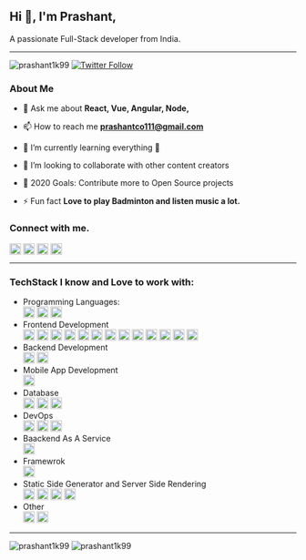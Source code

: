 ## Hi 👋, I'm Prashant,

A passionate Full-Stack developer from India.

---
<img src="https://komarev.com/ghpvc/?username=prashant1k99" alt="prashant1k99" /> [![Twitter Follow](https://img.shields.io/twitter/follow/prashant1k99?color=1DA1F2&logo=twitter&style=for-the-badge)](https://twitter.com/intent/follow?original_referer=https%3A%2F%2Fgithub.com%2Fprashant1k99&screen_name=prashant1k99)

### About Me

- 💬 Ask me about **React, Vue, Angular, Node,**

- 📫 How to reach me **prashantco111@gmail.com**

- 🌱 I’m currently learning everything 🤣

- 👯 I’m looking to collaborate with other content creators

- 🥅 2020 Goals: Contribute more to Open Source projects

- ⚡ Fun fact **Love to play Badminton and listen music a lot.**

### Connect with me.

<a href="https://dev.to/prashant1k99" target="blank"><img align="center" src="https://cdn.jsdelivr.net/npm/simple-icons@3.0.1/icons/dev-dot-to.svg" alt="prashant1k99" height="20" width="20" /></a>
<a href="https://twitter.com/prashant1k99" target="blank"><img align="center" src="https://cdn.jsdelivr.net/npm/simple-icons@3.0.1/icons/twitter.svg" alt="prashant1k99" height="20" width="20" /></a>
<a href="https://linkedin.com/in/prashant1k99" target="blank"><img align="center" src="https://cdn.jsdelivr.net/npm/simple-icons@3.0.1/icons/linkedin.svg" alt="prashant1k99" height="20" width="20" /></a>
<a href="https://medium.com/@prashant1k99" target="blank"><img align="center" src="https://cdn.jsdelivr.net/npm/simple-icons@3.0.1/icons/medium.svg" alt="prashant1k99" height="20" width="20" /></a>

---

### TechStack I know and Love to work with:

- Programming Languages:
  <br/>
  <img src="https://devicons.github.io/devicon/devicon.git/icons/javascript/javascript-original.svg" alt="javascript" width="20" height="20"/>
  <img src="https://devicons.github.io/devicon/devicon.git/icons/typescript/typescript-original.svg" alt="typescript" width="20" height="20"/>
  <img src="https://devicons.github.io/devicon/devicon.git/icons/php/php-original.svg" alt="php" width="20" height="20"/>
  <br />
- Frontend Development
  <br />
  <img src="https://devicons.github.io/devicon/devicon.git/icons/vuejs/vuejs-original-wordmark.svg" alt="vuejs" width="20" height="20"/>
  <img src="https://devicons.github.io/devicon/devicon.git/icons/react/react-original-wordmark.svg" alt="react" width="20" height="20"/>
  <img src="https://devicons.github.io/devicon/devicon.git/icons/angularjs/angularjs-original.svg" alt="angularjs" width="20" height="20"/>
  <img src="https://devicons.github.io/devicon/devicon.git/icons/bootstrap/bootstrap-plain.svg" alt="bootstrap" width="20" height="20"/>
  <img src="https://devicons.github.io/devicon/devicon.git/icons/css3/css3-original-wordmark.svg" alt="css3" width="20" height="20"/>
  <img src="https://devicons.github.io/devicon/devicon.git/icons/html5/html5-original-wordmark.svg" alt="html5" width="20" height="20"/>
  <img src="https://devicons.github.io/devicon/devicon.git/icons/sass/sass-original.svg" alt="sass" width="20" height="20"/>
  <img src="https://devicons.github.io/devicon/devicon.git/icons/redux/redux-original.svg" alt="redux" width="20" height="20"/>
  <img src="https://devicons.github.io/devicon/devicon.git/icons/webpack/webpack-original.svg" alt="webpack" width="20" height="20"/>
  <img src="https://www.vectorlogo.zone/logos/babeljs/babeljs-icon.svg" alt="babel" width="20" height="20"/>
  <img src="https://www.vectorlogo.zone/logos/tailwindcss/tailwindcss-icon.svg" alt="tailwind" width="20" height="20"/>
  <img src="https://simpleicons.org/icons/vuetify.svg" alt="vuetify" width="20" height="20"/>
  <img src="https://raw.githubusercontent.com/gilbarbara/logos/804dc257b59e144eaca5bc6ffd16949752c6f789/logos/bulma.svg" alt="bulma" width="20" height="20"/>
  <br/>
- Backend Development
  <br/>
  <img src="https://devicons.github.io/devicon/devicon.git/icons/nodejs/nodejs-original-wordmark.svg" alt="nodejs" width="20" height="20"/>
  <img src="https://devicons.github.io/devicon/devicon.git/icons/express/express-original-wordmark.svg" alt="express" width="20" height="20"/>
  <br/>
- Mobile App Development
  <br/>
  <img src="https://www.vectorlogo.zone/logos/flutterio/flutterio-icon.svg" alt="flutter" width="20" height="20"/>
  <br />
- Database
  <br />
  <img src="https://devicons.github.io/devicon/devicon.git/icons/mongodb/mongodb-original-wordmark.svg" alt="mongodb" width="20" height="20"/>
  <img src="https://devicons.github.io/devicon/devicon.git/icons/mysql/mysql-original-wordmark.svg" alt="mysql" width="20" height="20"/>
  <img src="https://devicons.github.io/devicon/devicon.git/icons/postgresql/postgresql-original-wordmark.svg" alt="postgresql" width="20" height="20"/>
  <br />
- DevOps
  <br/>
  <img src="https://devicons.github.io/devicon/devicon.git/icons/amazonwebservices/amazonwebservices-original-wordmark.svg" alt="aws" width="20" height="20"/>
  <img src="https://devicons.github.io/devicon/devicon.git/icons/docker/docker-original-wordmark.svg" alt="docker" width="20" height="20"/>
  <img src="https://www.vectorlogo.zone/logos/kubernetes/kubernetes-icon.svg" alt="kubernetes" width="20" height="20"/>
  <br />
- Baackend As A Service
  <br />
  <img src="https://www.vectorlogo.zone/logos/firebase/firebase-icon.svg" alt="firebase" width="20" height="20"/>
  <br />
- Framewrok
  <br />
  <img src="https://devicons.github.io/devicon/devicon.git/icons/laravel/laravel-plain-wordmark.svg" alt="laravel" width="20" height="20"/>
  <br />
- Static Side Generator and Server Side Rendering
  <br />
  <img src="https://www.vectorlogo.zone/logos/gatsbyjs/gatsbyjs-icon.svg" alt="gastby" width="20" height="20"/>
  <img src="https://www.vectorlogo.zone/logos/gridsome/gridsome-icon.svg" alt="gridsome" width="20" height="20"/>
  <img src="https://cdn.worldvectorlogo.com/logos/nextjs-3.svg" alt="nextjs" width="20" height="20"/>
  <img src="https://www.vectorlogo.zone/logos/nuxtjs/nuxtjs-icon.svg" alt="nuxtjs" width="20" height="20"/>
  <br />
- Other
  <br />
  <img src="https://devicons.github.io/devicon/devicon.git/icons/linux/linux-original.svg" alt="linux" width="20" height="20"/>
  <img src="https://www.vectorlogo.zone/logos/git-scm/git-scm-icon.svg" alt="git" width="20" height="20"/>

---

<img src="https://github-readme-stats.vercel.app/api/top-langs/?username=prashant1k99&layout=compact&hide=html&bg_color=30,e96443,904e95&title_color=fff&text_color=fff" alt="prashant1k99" />
<!-- <img src="https://github-readme-stats.codestackr.vercel.app/api?username=prashant1k99&show_icons=true&count_private=true" alt="prashant1k99" /> -->
<img src="https://github-readme-stats.vercel.app/api?username=prashant1k99&bg_color=30,e96443,904e95&title_color=fff&text_color=fff&show_icons=true&icon_color=fff&count_private=true" alt="prashant1k99" />

